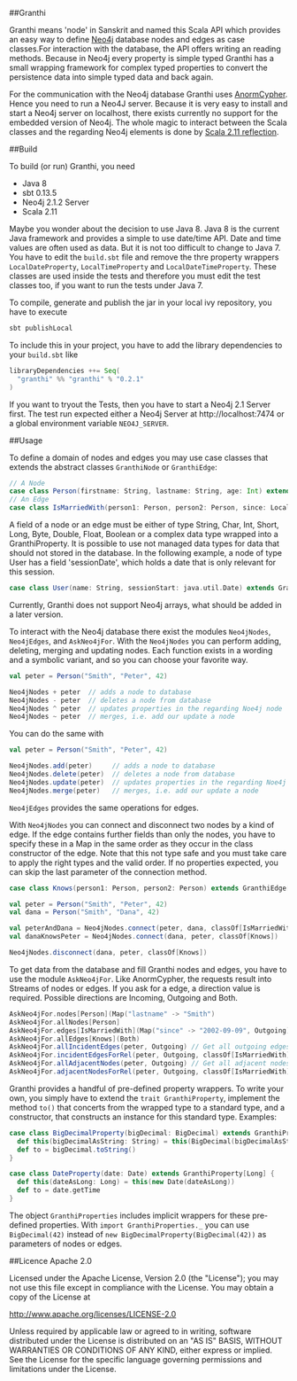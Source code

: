 ##Granthi

Granthi means 'node' in Sanskrit and named this Scala API which provides an easy way to define [Neo4j](http://neo4j.org) database nodes 
and edges as case classes.For interaction with the database, the API offers writing an reading methods. Because in Neo4j every property 
is simple typed Granthi has a small wrapping framework for complex typed properties to convert the persistence data into 
simple typed data and back again.

For the communication with the Neo4j database Granthi uses [AnormCypher](http://anormcypher.org). Hence you need to run a Neo4J server. 
Because it is very easy to install and start a Neo4j server on localhost, there exists currently no support for the embedded version 
of Neo4j. The whole magic to interact between the Scala classes and the regarding Neo4j elements is done by 
[Scala 2.11 reflection](http://docs.scala-lang.org/overviews/reflection/overview.html).

##Build 

To build (or run) Granthi, you need

- Java 8
- sbt 0.13.5
- Neo4j 2.1.2 Server 
- Scala 2.11

Maybe you wonder about the decision to use Java 8. Java 8 is the current Java framework and provides a simple to use date/time API. 
Date and time values are often used as data. But it is not too difficult to change to Java 7. You have to edit the `build.sbt` file
and remove the thre property wrappers `LocalDateProperty`, `LocalTimeProperty` and `LocalDateTimeProperty`. These classes are used 
inside the tests and therefore you must edit the test classes too, if you want to run the tests under Java 7.

To compile, generate and publish the jar in your local ivy repository, you have to execute

``` Scala
sbt publishLocal
```

To include this in your project, you have to add the library dependencies to your `build.sbt` like

``` Scala
libraryDependencies ++= Seq(
  "granthi" %% "granthi" % "0.2.1"
)
```

If you want to tryout the Tests, then you have to start a Neo4j 2.1 Server first. The test run expected either a Neo4j Server
at http://localhost:7474 or a global environment variable `NEO4J_SERVER`.

##Usage

To define a domain of nodes and edges you may use case classes that extends the abstract classes `GranthiNode` or `GranthiEdge`:

``` Scala
// A Node
case class Person(firstname: String, lastname: String, age: Int) extends GranthiNode[Person]
// An Edge
case class IsMarriedWith(person1: Person, person2: Person, since: LocalDateProperty) extends GranthiEdge[IsMarriedWith, Person, Person]
```

A field of a node or an edge must be either of type String, Char, Int, Short, Long, Byte, Double, Float, Boolean or a complex data type
wrapped into a GranthiProperty. It is possible to use not managed data types for data that should not stored in the database. 
In the following example, a node of type User has a field 'sessionDate', which holds a date that is only relevant for this session.

``` Scala
case class User(name: String, sessionStart: java.util.Date) extends GranthiNode[User]
```

Currently, Granthi does not support Neo4j arrays, what should be added in a later version.

To interact with the Neo4j database there exist the modules `Neo4jNodes`, `Neo4jEdges`, and `AskNeo4jFor`. With the `Neo4jNodes` you can
perform adding, deleting, merging and updating nodes. Each function exists in a wording and a symbolic variant, and so you can choose your
favorite way.

``` Scala
val peter = Person("Smith", "Peter", 42)

Neo4jNodes + peter  // adds a node to database
Neo4jNodes - peter  // deletes a node from database
Neo4jNodes ^ peter  // updates properties in the regarding Noe4j node
Neo4jNodes ~ peter  // merges, i.e. add our update a node
```

You can do the same with

``` Scala
val peter = Person("Smith", "Peter", 42)

Neo4jNodes.add(peter)     // adds a node to database
Neo4jNodes.delete(peter)  // deletes a node from database
Neo4jNodes.update(peter)  // updates properties in the regarding Noe4j node
Neo4jNodes.merge(peter)   // merges, i.e. add our update a node
```

`Neo4jEdges` provides the same operations for edges. 

With `Neo4jNodes` you can connect and disconnect two nodes by a kind of edge. If the edge contains further fields than only the nodes, you
have to specify these in a Map in the same order as they occur in the class constructor of the edge. Note that this not type safe and you
must take care to apply the right types and the valid order. If no properties expected, you can skip the last parameter of the connection method. 

``` Scala
case class Knows(person1: Person, person2: Person) extends GranthiEdge[IsMarriedWith, Person, Person]

val peter = Person("Smith", "Peter", 42)
val dana = Person("Smith", "Dana", 42)

val peterAndDana = Neo4jNodes.connect(peter, dana, classOf[IsMarriedWith], Map("since" -> LocalDate.of(2002, 9, 9)))
val danaKnowsPeter = Neo4jNodes.connect(dana, peter, classOf[Knows])

Neo4jNodes.disconnect(dana, peter, classOf[Knows])
```

To get data from the database and fill Granthi nodes and edges, you have to use the module `AskNeo4jFor`. Like AnormCypher, the requests result
into Streams of nodes or edges. If you ask for a edge, a direction value is required. Possible directions are Incoming, Outgoing and Both.

``` Scala
AskNeo4jFor.nodes[Person](Map("lastname" -> "Smith")
AskNeo4jFor.allNodes[Person] 
AskNeo4jFor.edges[IsMarriedWith](Map("since" -> "2002-09-09", Outgoing)
AskNeo4jFor.allEdges[Knows](Both)
AskNeo4jFor.allIncidentEdges(peter, Outgoing) // Get all outgoing edges for person Peter
AskNeo4jFor.incidentEdgesForRel(peter, Outgoing, classOf[IsMarriedWith]) // Get all outgoing edges of type "IsMarriedWith" for person Peter
AskNeo4jFor.allAdjacentNodes(peter, Outgoing) // Get all adjacent nodes for person Peter
AskNeo4jFor.adjacentNodesForRel(peter, Outgoing, classOf[IsMarriedWith]) // Get all persons Peter is married with (hopefully only one)
```

Granthi provides a handful of pre-defined property wrappers. To write your own, you simply have to extend the `trait GranthiProperty`, implement
the method `to()` that concerts from the wrapped type to a standard type, and a constructor, that constructs an instance for this standard type. 
Examples: 

``` Scala
case class BigDecimalProperty(bigDecimal: BigDecimal) extends GranthiProperty[String] {
  def this(bigDecimalAsString: String) = this(BigDecimal(bigDecimalAsString))
  def to = bigDecimal.toString()
}

case class DateProperty(date: Date) extends GranthiProperty[Long] {
  def this(dateAsLong: Long) = this(new Date(dateAsLong))
  def to = date.getTime
}
```

The object `GranthiProperties` includes implicit wrappers for these pre-defined properties. With `import GranthiProperties._` you can use
`BigDecimal(42)` instead of `new BigDecimalProperty(BigDecimal(42))` as parameters of nodes or edges.
  
##Licence Apache 2.0

Licensed under the Apache License, Version 2.0 (the "License");
you may not use this file except in compliance with the License.
You may obtain a copy of the License at

http://www.apache.org/licenses/LICENSE-2.0

Unless required by applicable law or agreed to in writing, software
distributed under the License is distributed on an "AS IS" BASIS,
WITHOUT WARRANTIES OR CONDITIONS OF ANY KIND, either express or implied.
See the License for the specific language governing permissions and
limitations under the License.